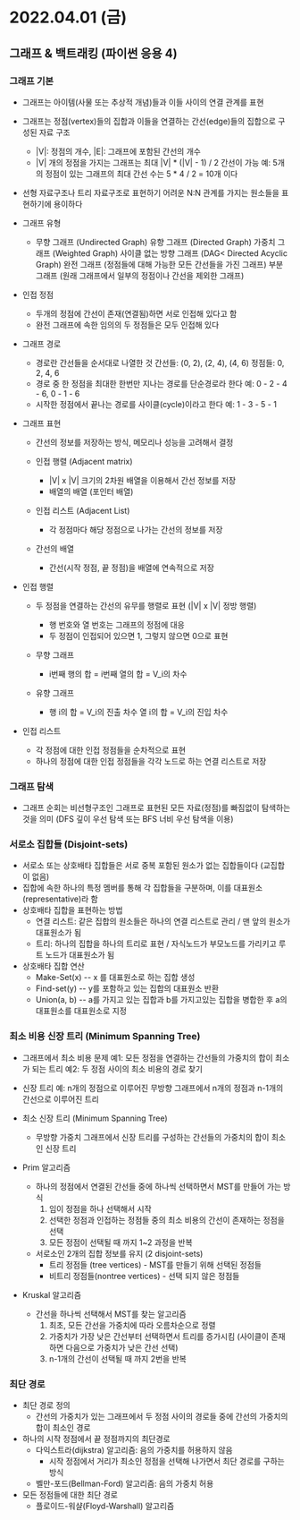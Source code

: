 # 2022.04.01 (금)

## 그래프 & 백트래킹 (파이썬 응용 4)



### 그래프 기본

- 그래프는 아이템(사물 또는 추상적 개념)들과 이들 사이의 연결 관계를 표현
- 그래프는 정점(vertex)들의 집합과 이들을 연결하는 간선(edge)들의 집합으로 구성된 자료 구조
  - |V|: 정점의 개수, |E|: 그래프에 포함된 간선의 개수
  - |V| 개의 정점을 가지는 그래프는 최대 |V| * (|V| - 1) / 2 간선이 가능
    예: 5개의 정점이 있는 그래프의 최대 간선 수는 5 * 4 / 2 = 10개 이다

- 선형 자료구조나 트리 자료구조로 표현하기 어려운 N:N 관계를 가지는 원소들을 표현하기에 용이하다
- 그래프 유형
  - 무향 그래프 (Undirected Graph)
    유향 그래프 (Directed Graph)
    가중치 그래프 (Weighted Graph)
    사이클 없는 방향 그래프 (DAG< Directed Acyclic Graph)
    완전 그래프 (정점들에 대해 가능한 모든 간선들을 가진 그래프)
    부분 그래프 (원래 그래프에서 일부의 정점이나 간선을 제외한 그래프)

- 인접 정점
  - 두개의 정점에 간선이 존재(연결됨)하면 서로 인접해 있다고 함
  - 완전 그래프에 속한 임의의 두 정점들은 모두 인접해 있다

- 그래프 경로
  - 경로란 간선들을 순서대로 나열한 것
    간선들: (0, 2), (2, 4), (4, 6)
    정점들: 0, 2, 4, 6
  - 경로 중 한 정점을 최대한 한번만 지나는 경로를 단순경로라 한다
    예: 0 - 2 - 4 - 6,  0 - 1 - 6
  - 시작한 정점에서 끝나는 경로를 사이클(cycle)이라고 한다
    예: 1 - 3 - 5 - 1

- 그래프 표현
  - 간선의 정보를 저장하는 방식, 메모리나 성능을 고려해서 결정
  - 인접 행렬 (Adjacent matrix)
    - |V| x |V| 크기의 2차원 배열을 이용해서 간선 정보를 저장
    - 배열의 배열 (포인터 배열)

  - 인접 리스트 (Adjacent List)
    - 각 정점마다 해당 정점으로 나가는 간선의 정보를 저장

  - 간선의 배열
    - 간선(시작 정점, 끝 정점)을 배열에 연속적으로 저장

- 인접 행렬
  - 두 정점을 연결하는 간선의 유무를 행렬로 표현 (|V| x |V| 정방 행렬)
    - 행 번호와 열 번호는 그래프의 정점에 대응
    - 두 정점이 인접되어 있으면 1, 그렇지 않으면 0으로 표현

  - 무향 그래프
    - i번째 행의 합 = i번째 열의 합 = V_i의 차수

  - 유향 그래프
    - 행 i의 합 = V_i의 진출 차수
      열 i의 합 = V_i의 진입 차수

- 인접 리스트
  - 각 정점에 대한 인접 정점들을 순차적으로 표현
  - 하나의 정점에 대한 인접 정점들을 각각 노드로 하는 연결 리스트로 저장





### 그래프 탐색

- 그래프 순회는 비선형구조인 그래프로 표현된 모든 자료(정점)를 빠짐없이 탐색하는 것을 의미
  (DFS 깊이 우선 탐색 또는 BFS 너비 우선 탐색을 이용)




### 서로소 집합들 (Disjoint-sets)

- 서로소 또는 상호배타 집합들은 서로 중복 포함된 원소가 없는 집합들이다 (교집합이 없음)
- 집합에 속한 하나의 특정 멤버를 통해 각 집합들을 구분하며, 이를 대표원소(representative)라 함
- 상호배타 집합을 표현하는 방법
  - 연결 리스트: 같은 집합의 원소들은 하나의 연결 리스트로 관리 / 맨 앞의 원소가 대표원소가 됨
  - 트리: 하나의 집합을 하나의 트리로 표현 / 자식노드가 부모노드를 가리키고 루트 노드가 대표원소가 됨
- 상호배타 집합 연산
  - Make-Set(x)  -- x 를 대표원소로 하는 집합 생성
  - Find-set(y) -- y를 포함하고 있는 집합의 대표원소 반환
  - Union(a, b) -- a를 가지고 있는 집합과 b를 가지고있는 집합을 병합한 후 a의 대표원소를 대표원소로 지정



### 최소 비용 신장 트리 (Minimum Spanning Tree)

- 그래프에서 최소 비용 문제
  예1: 모든 정점을 연결하는 간선들의 가중치의 합이 최소가 되는 트리
  예2: 두 정점 사이의 최소 비용의 경로 찾기
- 신장 트리
  예: n개의 정점으로 이루어진 무방향 그래프에서 n개의 정점과 n-1개의 간선으로 이루어진 트리
- 최소 신장 트리 (Minimum Spanning Tree)
  - 무방향 가중치 그래프에서 신장 트리를 구성하는 간선들의 가중치의 합이 최소인 신장 트리

- Prim 알고리즘
  - 하나의 정점에서 연결된 간선들 중에 하나씩 선택하면서 MST를 만들어 가는 방식
    1. 임이 정점을 하나 선택해서 시작
    2. 선택한 정점과 인접하는 정점들 중의 최소 비용의 간선이 존재하는 정점을 선택
    3. 모든 정점이 선택될 때 까지 1~2 과정을 반복
  - 서로소인 2개의 집합 정보를 유지 (2 disjoint-sets)
    - 트리 정점들 (tree vertices) - MST를 만들기 위해 선택된 정점들
    - 비트리 정점들(nontree vertices) - 선택 되지 않은 정점들

- Kruskal 알고리즘
  - 간선을 하나씩 선택해서 MST를 찾는 알고리즘
    1. 최초, 모든 간선을 가중치에 따라 오름차순으로 정렬
    2. 가중치가 가장 낮은 간선부터 선택하면서 트리를 증가시킴
       (사이클이 존재하면 다음으로 가중치가 낮은 간선 선택)
    3. n-1개의 간선이 선택될 때 까지 2번을 반복




### 최단 경로

- 최단 경로 정의
  - 간선의 가중치가 있는 그래프에서 두 정점 사이의 경로들 중에 간선의 가중치의 합이 최소인 경로
- 하나의 시작 정점에서 끝 정점까지의 최단경로
  - 다익스트라(dijkstra) 알고리즘: 음의 가중치를 허용하지 않음
    - 시작 정점에서 거리가 최소인 정점을 선택해 나가면서 최단 경로를 구하는 방식
  - 벨만-포드(Bellman-Ford) 알고리즘: 음의 가중치 허용
- 모든 정점들에 대한 최단 경로
  - 플로이드-워샬(Floyd-Warshall) 알고리즘
